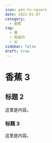 ```yaml
---
icon: pen-to-square
date: 2022-01-07
category:
  - 香蕉
tag:
  - 黄
  - 弯曲的
  - 长
sidebar: false
draft: true
---
```


# 香蕉 3

## 标题 2

这里是内容。

### 标题 3

这里是内容。
